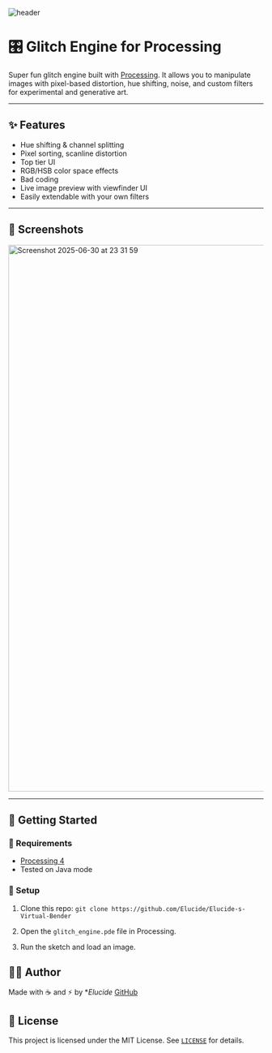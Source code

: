 
![header](https://github.com/user-attachments/assets/36fbb562-f9a2-46a6-b4b2-0c3c3b797a84)


# 🎛️ Glitch Engine for Processing

Super fun glitch engine built with [Processing](https://processing.org/). It allows you to manipulate images with pixel-based distortion, hue shifting, noise, and custom filters for experimental and generative art.

---

## ✨ Features

-  Hue shifting & channel splitting
-  Pixel sorting, scanline distortion
-  Top tier UI
-  RGB/HSB color space effects
-  Bad coding
-  Live image preview with viewfinder UI
-  Easily extendable with your own filters

---

## 📸 Screenshots

<img width="1078" alt="Screenshot 2025-06-30 at 23 31 59" src="https://github.com/user-attachments/assets/3c53443a-864c-420f-a84b-1bf388eeabe3" />

---

## 🚀 Getting Started

### 🔧 Requirements

- [Processing 4](https://processing.org/download/)
- Tested on Java mode

### 📂 Setup

1. Clone this repo:
   `git clone https://github.com/Elucide/Elucide-s-Virtual-Bender`

2. Open the `glitch_engine.pde` file in Processing.

3. Run the sketch and load an image.


## 🧑‍💻 Author

Made with ☕ and ⚡ by **Elucide*
[GitHub](https://github.com/elucide)



## 📄 License

This project is licensed under the MIT License. See [`LICENSE`](LICENSE) for details.

```
